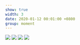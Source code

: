 ```yaml
---
show: true
width: 3
date: 2020-01-12 00:01:00 +0800
group: moment
---
```

<div>
  <img src="{{ 'assets/images/travel/IMG_2320.jpeg' | relative_url }}" class="img-fluid rounded-xl" >
  <img src="{{ 'assets/images/travel/IMG_2333.jpeg' | relative_url }}" class="img-fluid rounded-xl" >
  <img src="{{ 'assets/images/travel/IMG_37789.jpeg' | relative_url }}" class="img-fluid rounded-xl" >
  <img src="{{ 'assets/images/travel/IMG_37799.jpeg' | relative_url }}" class="img-fluid rounded-xl" >
<div>
